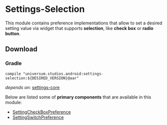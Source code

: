 Settings-Selection
===============

This module contains preference implementations that allow to set a desired setting value via widget
that supports **selection**, like **check box** or **radio button**.

## Download ##

### Gradle ###

    compile "universum.studios.android:settings-selection:${DESIRED_VERSION}@aar"

_depends on:_
[settings-core](https://github.com/universum-studios/android_settings/tree/master/library-core)

Below are listed some of **primary components** that are available in this module:

- [SettingCheckBoxPreference](https://github.com/universum-studios/android_settings/blob/master/library-selection/src/main/java/universum/studios/android/setting/SettingCheckBoxPreference.java)
- [SettingSwitchPreference](https://github.com/universum-studios/android_settings/blob/master/library-selection/src/main/java/universum/studios/android/setting/SettingSwitchPreference.java)
